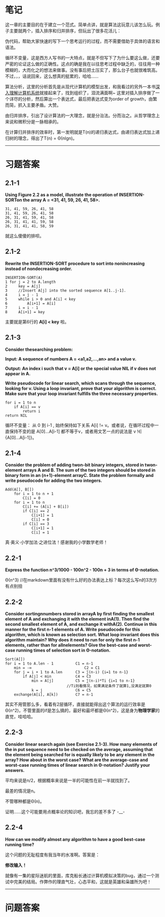 笔记
===

这一章的主要目的在于建立一个范式。简单点讲，就是算法这玩意儿该怎么玩。例子主要就两个，插入排序和归并排序，但玩出了很多花活儿：

伪代码，帮助大家快速的写下一个思考运行的过程，而不需要借助于具体的语言和语法。

循环不变量，这是西方人写书的一大特点，就是不但写下了为什么要这么做，还要严密的论证这么做的正确性。这点的确是我在以往思考过程中缺乏的，往往用一种模糊的，大而化之的想法来做事。没有事后把土压实了，那么台子也就很难筑高。不过，，，话说回来，这么想真的挺累的，哈哈……

算法分析，这里的分析首先是从现代计算机的模型出发，和我看过的另外一本书[深入理解计算机系统](http://book.douban.com/subject/1230413/)就接起来了，找到组织了，泪流满面啊~ 这里对插入排序做了一个详尽的分析，然后算出一个表达式，最后把表达式变为order of growth，由繁而简，抓入主要矛盾。大赞。

由归并排序，引出了设计算法的一大理念，就是分治法。分而治之。从哲学理念上来说和微积分是一脉相承的。

在计算归并排序的效率时，第一发明就是T(n)的递归表达式，由递归表达式加上递归树的理念，得出了T(n) = Θ(nlgn)。

***

习题答案
===
2.1-1
---
**Using Figure 2.2 as a model, illustrate the operation of INSERTION-SORTon the array A = <31, 41, 59, 26, 41,  58>.**

	31, 41, 59, 26, 41, 58
	31, 41, 59, 26, 41, 58
	26, 31, 41, 59, 41, 58
	26, 31, 41, 41, 59, 58
	26, 31, 41, 41, 58, 59

就这么傻傻的排呗。

2.1-2
---
**Rewrite the INSERTION-SORT procedure to sort into nonincreasing instead of nondecreasing order.**

    INSERTION-SORT(A)
    1 for j = 2 to A.length
    2     key = A[j]
    3     //Insert A[j] into the sorted sequence A[1..j-1].
    4     i = j - 1
    5     while i > 0 and A[i] < key
    6         A[i+1] = A[i]
    7     i = i - 1
    8     A[i+1] = key

主要就是第6行的 **A[i] < key** 啦。

2.1-3
---
**Consider thesearching problem:**

**Input: A sequence of numbers A = <a1,a2,...,an> and a value v.**

**Output: An index i such that v = A[i] or the special value NIL if v does not appear in A.**

**Write pseudocode for linear search, which scans through the sequence, looking for v. Using a loop invariant, prove that your algorithm is correct. Make sure that your loop invariant fulfills the three necessary properties.**

	for i = 1 to n
		if A[i] == v
			return i
	return NIL

循环不变量： 从 0 到 i-1 , 始终保持如下关系 A[i] != v。或者说，在循环过程中一直保持不变的是 A[0]...A[i-1] 都不等于v，或者用文艺一点的说法是 v !∈ {A[0]...A[i-1]}。

2.1-4
---
**Consider the problem of adding twon-bit binary integers, stored in twon-element arrays A and B. The sum of the two integers should be stored in binary form in an (n+1)-element arrayC. State the problem formally and write pseudocode for adding the two integers.**

	Add(A[], B[])
		for i = 1 to n + 1
			C[i] = 0
		for i = 1 to n
			C[i] += (A[i] + B[i])
			if C[i] == 2
				C[i+1] = 1
				C[i] = 0
			if C[i] == 3
				C[i+1] = 1
				C[i] = 1

真·奥义·小学加法·之进位法！感谢我的小学数学老师！

2.2-1
---
**Express the function n^3/1000 - 100n^2 - 100n + 3 in terms of Θ-notation.**

Θ(n^3) //在markdown里面有没有什么好的办法表达上标？每次这么写n的3次方有点别扭


2.2-2
---
**Consider sortingnnumbers stored in arrayA by first finding the smallest element of A and exchanging it with the element inA(1). Then find the second smallest element of A, and exchange it withA(2). Continue in this manner for the first n-1 elements of A. Write pseudocode for this algorithm, which is known as selection sort. What loop invariant does this algorithm maintain? Why does it need to run for only the first n-1 elements, rather than for allnelements? Give the best-case and worst-case running times of selection sort in Θ-notation.**

	Sort(A[])
	for i = 1 to A.len - 1			C1 = n-1
		min = -∞						C2 = C1
		for j = i + 1 to A.len		C3 = ∑(n-i) {i=1 to n-1}
			if A[j] < min			C4 = C3
				min = A[j]			C5 = ∑(n-i)*Ti {i=1 to n-1}
								//Ti则看情况，如果满足条件了就算1,没满足就算0
				k = j				C6 = C5  
		exchange(A[i], A[k])		C7 = n-1 
		
其实不用管那么多，看着有2层循环，直接就能得出这个算法的运行效率是Θ(n^2)，不管里面的if是怎么搞的，最好和最坏都是Θ(n^2)，这是身为**物理学家**的直觉，哇哈哈。

2.2-3
---
**Consider linear search again (see Exercise 2.1-3). How many elements of the in put sequence need to be checked on the average, assuming that the element being searched for is equally likely to be any element in the array? How about in the worst case? What are the average-case and worst-case running times of linear search in Θ-notation? Justify your answers.**

平均来说是n/2，根据概率来说是一半的可能性在前一半就找到了。

最差的情况是n。

不管哪种都是Θ(n)。

证明……这个可能要用点概率论的知识吧，我忘的差不多了 -__-

2.2-4
---
**How can we modify almost any algorithm to have a good best-case running time?**

这个问题的无耻程度有我当年的水准啊。答案是：

**修改输入！**

就像有一集的星际迷航的里面，库克船长通过计算机模拟决策的bug，通过一个测试中完美的结局。作弊作的理直气壮，心态平和，这就是英雄和枭雄所为吧！

***

问题答案
===